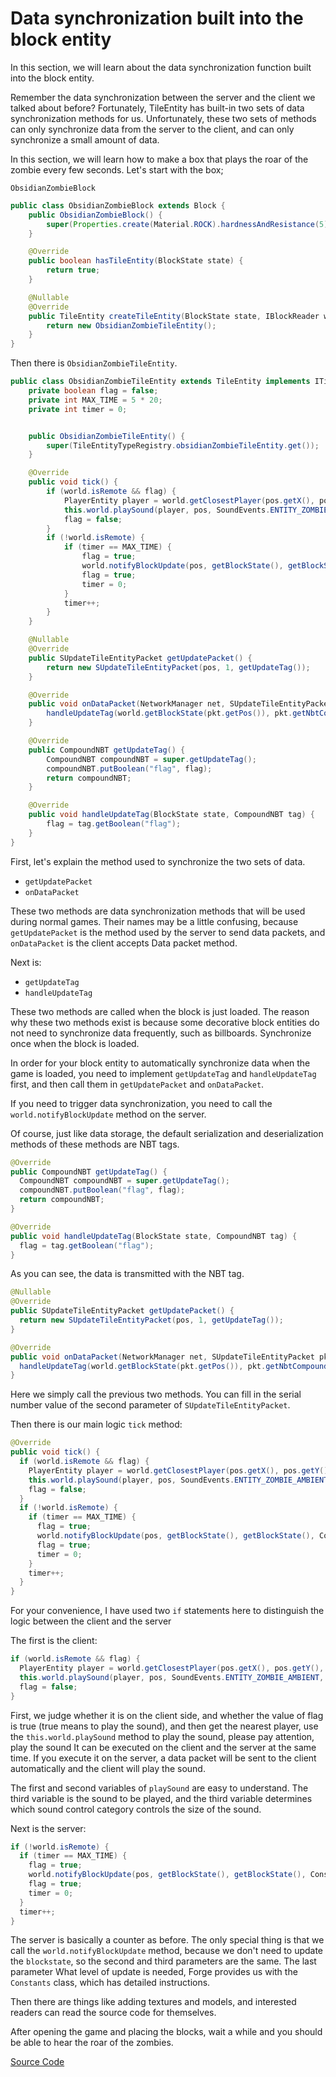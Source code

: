 # Data synchronization built into the block entity

In this section, we will learn about the data synchronization function built into the block entity.

Remember the data synchronization between the server and the client we talked about before? Fortunately, TileEntity has built-in two sets of data synchronization methods for us. Unfortunately, these two sets of methods can only synchronize data from the server to the client, and can only synchronize a small amount of data.

In this section, we will learn how to make a box that plays the roar of the zombie every few seconds. Let's start with the box;

`ObsidianZombieBlock`

```java
public class ObsidianZombieBlock extends Block {
    public ObsidianZombieBlock() {
        super(Properties.create(Material.ROCK).hardnessAndResistance(5));
    }

    @Override
    public boolean hasTileEntity(BlockState state) {
        return true;
    }

    @Nullable
    @Override
    public TileEntity createTileEntity(BlockState state, IBlockReader world) {
        return new ObsidianZombieTileEntity();
    }
}
```

Then there is `ObsidianZombieTileEntity`.

```java
public class ObsidianZombieTileEntity extends TileEntity implements ITickableTileEntity {
    private boolean flag = false;
    private int MAX_TIME = 5 * 20;
    private int timer = 0;


    public ObsidianZombieTileEntity() {
        super(TileEntityTypeRegistry.obsidianZombieTileEntity.get());
    }

    @Override
    public void tick() {
        if (world.isRemote && flag) {
            PlayerEntity player = world.getClosestPlayer(pos.getX(), pos.getY(), pos.getZ(), 10, false);
            this.world.playSound(player, pos, SoundEvents.ENTITY_ZOMBIE_AMBIENT, SoundCategory.AMBIENT, 1.0f, 1.0f);
            flag = false;
        }
        if (!world.isRemote) {
            if (timer == MAX_TIME) {
                flag = true;
                world.notifyBlockUpdate(pos, getBlockState(), getBlockState(), Constants.BlockFlags.BLOCK_UPDATE);
                flag = true;
                timer = 0;
            }
            timer++;
        }
    }

    @Nullable
    @Override
    public SUpdateTileEntityPacket getUpdatePacket() {
        return new SUpdateTileEntityPacket(pos, 1, getUpdateTag());
    }

    @Override
    public void onDataPacket(NetworkManager net, SUpdateTileEntityPacket pkt) {
        handleUpdateTag(world.getBlockState(pkt.getPos()), pkt.getNbtCompound());
    }

    @Override
    public CompoundNBT getUpdateTag() {
        CompoundNBT compoundNBT = super.getUpdateTag();
        compoundNBT.putBoolean("flag", flag);
        return compoundNBT;
    }

    @Override
    public void handleUpdateTag(BlockState state, CompoundNBT tag) {
        flag = tag.getBoolean("flag");
    }
}
```

First, let's explain the method used to synchronize the two sets of data.

- `getUpdatePacket`
- `onDataPacket`

These two methods are data synchronization methods that will be used during normal games. Their names may be a little confusing, because `getUpdatePacket` is the method used by the server to send data packets, and `onDataPacket` is the client accepts Data packet method.

Next is:

- `getUpdateTag`
- `handleUpdateTag`

These two methods are called when the block is just loaded. The reason why these two methods exist is because some decorative block entities do not need to synchronize data frequently, such as billboards. Synchronize once when the block is loaded.

In order for your block entity to automatically synchronize data when the game is loaded, you need to implement `getUpdateTag` and `handleUpdateTag` first, and then call them in `getUpdatePacket` and `onDataPacket`.

If you need to trigger data synchronization, you need to call the `world.notifyBlockUpdate` method on the server.

Of course, just like data storage, the default serialization and deserialization methods of these methods are NBT tags.

```java
@Override
public CompoundNBT getUpdateTag() {
  CompoundNBT compoundNBT = super.getUpdateTag();
  compoundNBT.putBoolean("flag", flag);
  return compoundNBT;
}

@Override
public void handleUpdateTag(BlockState state, CompoundNBT tag) {
  flag = tag.getBoolean("flag");
}
```

As you can see, the data is transmitted with the NBT tag.

```java
@Nullable
@Override
public SUpdateTileEntityPacket getUpdatePacket() {
  return new SUpdateTileEntityPacket(pos, 1, getUpdateTag());
}

@Override
public void onDataPacket(NetworkManager net, SUpdateTileEntityPacket pkt) {
  handleUpdateTag(world.getBlockState(pkt.getPos()), pkt.getNbtCompound());
}
```

Here we simply call the previous two methods. You can fill in the serial number value of the second parameter of `SUpdateTileEntityPacket`.

Then there is our main logic `tick` method:

```java
@Override
public void tick() {
  if (world.isRemote && flag) {
    PlayerEntity player = world.getClosestPlayer(pos.getX(), pos.getY(), pos.getZ(), 10, false);
    this.world.playSound(player, pos, SoundEvents.ENTITY_ZOMBIE_AMBIENT, SoundCategory.AMBIENT, 1.0f, 1.0f);
    flag = false;
  }
  if (!world.isRemote) {
    if (timer == MAX_TIME) {
      flag = true;
      world.notifyBlockUpdate(pos, getBlockState(), getBlockState(), Constants.BlockFlags.BLOCK_UPDATE);
      flag = true;
      timer = 0;
    }
    timer++;
  }
}
```

For your convenience, I have used two `if` statements here to distinguish the logic between the client and the server

The first is the client:

```java
if (world.isRemote && flag) {
  PlayerEntity player = world.getClosestPlayer(pos.getX(), pos.getY(), pos.getZ(), 10, false);
  this.world.playSound(player, pos, SoundEvents.ENTITY_ZOMBIE_AMBIENT, SoundCategory.AMBIENT, 1.0f, 1.0f);
  flag = false;
}
```

First, we judge whether it is on the client side, and whether the value of flag is true (true means to play the sound), and then get the nearest player, use the `this.world.playSound` method to play the sound, please pay attention, play the sound It can be executed on the client and the server at the same time. If you execute it on the server, a data packet will be sent to the client automatically and the client will play the sound.

The first and second variables of `playSound` are easy to understand. The third variable is the sound to be played, and the third variable determines which sound control category controls the size of the sound.

Next is the server:

```java
if (!world.isRemote) {
  if (timer == MAX_TIME) {
    flag = true;
    world.notifyBlockUpdate(pos, getBlockState(), getBlockState(), Constants.BlockFlags.BLOCK_UPDATE);
    flag = true;
    timer = 0;
  }
  timer++;
}
```

The server is basically a counter as before. The only special thing is that we call the `world.notifyBlockUpdate` method, because we don't need to update the `blockstate`, so the second and third parameters are the same. The last parameter What level of update is needed, Forge provides us with the `Constants` class, which has detailed instructions.

Then there are things like adding textures and models, and interested readers can read the source code for themselves.

After opening the game and placing the blocks, wait a while and you should be able to hear the roar of the zombies.

[Source Code](https://github.com/FledgeXu/BosonSourceCode/tree/master/src/main/java/com/tutorial/boson/tileentitydatasync)


